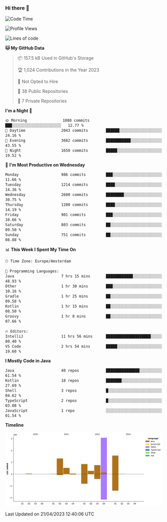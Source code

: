 ### Hi there 👋


<!--START_SECTION:waka-->
![Code Time](http://img.shields.io/badge/Code%20Time-3%2C173%20hrs%2040%20mins-blue)

![Profile Views](http://img.shields.io/badge/Profile%20Views-0-blue)

![Lines of code](https://img.shields.io/badge/From%20Hello%20World%20I%27ve%20Written-8.4%20million%20lines%20of%20code-blue)

**🐱 My GitHub Data** 

> 📦 157.5 kB Used in GitHub's Storage 
 > 
> 🏆 1,024 Contributions in the Year 2023
 > 
> 🚫 Not Opted to Hire
 > 
> 📜 38 Public Repositories 
 > 
> 🔑 7 Private Repositories 
 > 
**I'm a Night 🦉** 

```text
🌞 Morning                1080 commits        ███░░░░░░░░░░░░░░░░░░░░░░   12.77 % 
🌆 Daytime                2043 commits        ██████░░░░░░░░░░░░░░░░░░░   24.16 % 
🌃 Evening                3682 commits        ███████████░░░░░░░░░░░░░░   43.55 % 
🌙 Night                  1650 commits        █████░░░░░░░░░░░░░░░░░░░░   19.52 % 
```
📅 **I'm Most Productive on Wednesday** 

```text
Monday                   986 commits         ███░░░░░░░░░░░░░░░░░░░░░░   11.66 % 
Tuesday                  1214 commits        ████░░░░░░░░░░░░░░░░░░░░░   14.36 % 
Wednesday                2600 commits        ████████░░░░░░░░░░░░░░░░░   30.75 % 
Thursday                 1200 commits        ████░░░░░░░░░░░░░░░░░░░░░   14.19 % 
Friday                   901 commits         ███░░░░░░░░░░░░░░░░░░░░░░   10.66 % 
Saturday                 803 commits         ██░░░░░░░░░░░░░░░░░░░░░░░   09.50 % 
Sunday                   751 commits         ██░░░░░░░░░░░░░░░░░░░░░░░   08.88 % 
```


📊 **This Week I Spent My Time On** 

```text
🕑︎ Time Zone: Europe/Amsterdam

💬 Programming Languages: 
Java                     7 hrs 15 mins       ████████████░░░░░░░░░░░░░   48.93 % 
Other                    1 hr 30 mins        ███░░░░░░░░░░░░░░░░░░░░░░   10.16 % 
Gradle                   1 hr 25 mins        ██░░░░░░░░░░░░░░░░░░░░░░░   09.58 % 
Kotlin                   1 hr 15 mins        ██░░░░░░░░░░░░░░░░░░░░░░░   08.50 % 
Groovy                   1 hr 8 mins         ██░░░░░░░░░░░░░░░░░░░░░░░   07.66 % 

🔥 Editors: 
IntelliJ                 11 hrs 56 mins      ████████████████████░░░░░   80.40 % 
VS Code                  2 hrs 54 mins       █████░░░░░░░░░░░░░░░░░░░░   19.60 % 
```

**I Mostly Code in Java** 

```text
Java                     40 repos            ███████████████░░░░░░░░░░   61.54 % 
Kotlin                   18 repos            ███████░░░░░░░░░░░░░░░░░░   27.69 % 
Shell                    3 repos             █░░░░░░░░░░░░░░░░░░░░░░░░   04.62 % 
TypeScript               2 repos             █░░░░░░░░░░░░░░░░░░░░░░░░   03.08 % 
JavaScript               1 repo              ░░░░░░░░░░░░░░░░░░░░░░░░░   01.54 % 
```



**Timeline**

![Lines of Code chart](https://raw.githubusercontent.com/powercasgamer/powercasgamer/master/assets/bar_graph.png)


 Last Updated on 21/04/2023 12:40:06 UTC
<!--END_SECTION:waka-->
